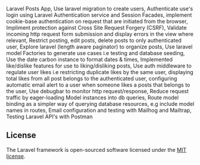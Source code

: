 Laravel Posts App,
Use laravel migration to create users,
Authenticate use's login using Laravel Authentication service and Session Facades, implement cookie-base authentication on request that are initiated from the browser,
Impliment protection against Cross Site Request Forgery (CSRF),
Validate incoming http request form submission and display errors in the view where relevant,
Restrict posting, edit posts, delete posts to only authenticated user,
Explore laravel (length aware paginator) to organize posts,
Use laravel model Factories to generate use cases i.e testing and database seeding,
Use the date carbon instance to format dates & times, 
Implemented like/dislike features for use to liking/disliking posts, 
Use auth middleware to regulate user likes i.e restricting duplicate likes by the same user, displaying total likes from all post belongs to the authenticated user,
configuring automatic email alert to a user when someone likes a posts that belongs to the user,
Use debugbar to monitor http request/response,
Reduce request traffic by eager-loading Model instances into db queries,
Route model binding as a simpler way of querying database resources, e.g include model names in routes,
Email configuration and testing with Mailhog and Mailtrap,
Testing Laravel API's with Postman

## License
The Laravel framework is open-sourced software licensed under the [MIT license](https://opensource.org/licenses/MIT).
